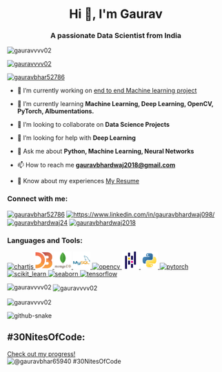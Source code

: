 <h1 align="center">Hi 👋, I'm Gaurav</h1>
<h3 align="center">A passionate Data Scientist from India</h3>

<p align="left"> <img src="https://komarev.com/ghpvc/?username=gauravvvv02&label=Profile%20views&color=0e75b6&style=flat" alt="gauravvvv02" /> </p>

<p align="left"> <a href="https://github.com/ryo-ma/github-profile-trophy"><img src="https://github-profile-trophy.vercel.app/?username=gauravvvv02" alt="gauravvvv02" /></a> </p>

<p align="left"> <a href="https://twitter.com/gauravbhar52786" target="blank"><img src="https://img.shields.io/twitter/follow/gauravbhar52786?logo=twitter&style=for-the-badge" alt="gauravbhar52786" /></a> </p>

- 🔭 I’m currently working on [end to end Machine learning project](https://github.com/GAURAVVVV02/ML-Projects)

- 🌱 I’m currently learning **Machine Learning, Deep Learning, OpenCV, PyTorch, Albumentations.**

- 👯 I’m looking to collaborate on **Data Science Projects**

- 🤝 I’m looking for help with **Deep Learning**

- 💬 Ask me about **Python, Machine Learning, Neural Networks**

- 📫 How to reach me **gauravbhardwaj2018@gmail.com**

- 📄 Know about my experiences [My Resume](https://drive.google.com/file/d/1y_Eee0N8Zjg-Njj6tE5U7gCdIEHUg1Sr/view?usp=sharing)

<h3 align="left">Connect with me:</h3>
<p align="left">
<a href="https://twitter.com/gauravbhar52786" target="blank"><img align="center" src="https://raw.githubusercontent.com/rahuldkjain/github-profile-readme-generator/master/src/images/icons/Social/twitter.svg" alt="gauravbhar52786" height="30" width="40" /></a>
<a href="https://linkedin.com/in/https://www.linkedin.com/in/gauravbhardwaj098/" target="blank"><img align="center" src="https://raw.githubusercontent.com/rahuldkjain/github-profile-readme-generator/master/src/images/icons/Social/linked-in-alt.svg" alt="https://www.linkedin.com/in/gauravbhardwaj098/" height="30" width="40" /></a>
<a href="https://www.hackerrank.com/gauravbhardwaj24" target="blank"><img align="center" src="https://raw.githubusercontent.com/rahuldkjain/github-profile-readme-generator/master/src/images/icons/Social/hackerrank.svg" alt="gauravbhardwaj24" height="30" width="40" /></a>
<a href="https://www.leetcode.com/gauravbhardwaj2018" target="blank"><img align="center" src="https://raw.githubusercontent.com/rahuldkjain/github-profile-readme-generator/master/src/images/icons/Social/leet-code.svg" alt="gauravbhardwaj2018" height="30" width="40" /></a>
</p>

<h3 align="left">Languages and Tools:</h3>
<p align="left"> <a href="https://www.chartjs.org" target="_blank" rel="noreferrer"> <img src="https://www.chartjs.org/media/logo-title.svg" alt="chartjs" width="40" height="40"/> </a> <a href="https://d3js.org/" target="_blank" rel="noreferrer"> <img src="https://raw.githubusercontent.com/devicons/devicon/master/icons/d3js/d3js-original.svg" alt="d3js" width="40" height="40"/> </a> <a href="https://www.mongodb.com/" target="_blank" rel="noreferrer"> <img src="https://raw.githubusercontent.com/devicons/devicon/master/icons/mongodb/mongodb-original-wordmark.svg" alt="mongodb" width="40" height="40"/> </a> <a href="https://www.mysql.com/" target="_blank" rel="noreferrer"> <img src="https://raw.githubusercontent.com/devicons/devicon/master/icons/mysql/mysql-original-wordmark.svg" alt="mysql" width="40" height="40"/> </a> <a href="https://opencv.org/" target="_blank" rel="noreferrer"> <img src="https://www.vectorlogo.zone/logos/opencv/opencv-icon.svg" alt="opencv" width="40" height="40"/> </a> <a href="https://pandas.pydata.org/" target="_blank" rel="noreferrer"> <img src="https://raw.githubusercontent.com/devicons/devicon/2ae2a900d2f041da66e950e4d48052658d850630/icons/pandas/pandas-original.svg" alt="pandas" width="40" height="40"/> </a> <a href="https://www.python.org" target="_blank" rel="noreferrer"> <img src="https://raw.githubusercontent.com/devicons/devicon/master/icons/python/python-original.svg" alt="python" width="40" height="40"/> </a> <a href="https://pytorch.org/" target="_blank" rel="noreferrer"> <img src="https://www.vectorlogo.zone/logos/pytorch/pytorch-icon.svg" alt="pytorch" width="40" height="40"/> </a> <a href="https://scikit-learn.org/" target="_blank" rel="noreferrer"> <img src="https://upload.wikimedia.org/wikipedia/commons/0/05/Scikit_learn_logo_small.svg" alt="scikit_learn" width="40" height="40"/> </a> <a href="https://seaborn.pydata.org/" target="_blank" rel="noreferrer"> <img src="https://seaborn.pydata.org/_images/logo-mark-lightbg.svg" alt="seaborn" width="40" height="40"/> </a> <a href="https://www.tensorflow.org" target="_blank" rel="noreferrer"> <img src="https://www.vectorlogo.zone/logos/tensorflow/tensorflow-icon.svg" alt="tensorflow" width="40" height="40"/> </a> </p>

<p><img align="left" src="https://github-readme-stats.vercel.app/api/top-langs?username=gauravvvv02&show_icons=true&locale=en&layout=compact" alt="gauravvvv02" /></p>

<p>&nbsp;<img align="center" src="https://github-readme-stats.vercel.app/api?username=gauravvvv02&show_icons=true&locale=en" alt="gauravvvv02" /></p>

<p><img align="center" src="https://github-readme-streak-stats.herokuapp.com/?user=gauravvvv02&" alt="gauravvvv02" /></p>

<picture>
  <source media="(prefers-color-scheme: dark)" srcset="https://raw.githubusercontent.com/gauravvvv02/gauravvvv02/output/github-snake-dark.svg" />
  <source media="(prefers-color-scheme: light)" srcset="https://raw.githubusercontent.com/gauravvvv02/gauravvvv02/output/github-snake.svg" />
  <img alt="github-snake" src="https://raw.githubusercontent.com/tobiasmeyhoefer/tobiasmeyhoefer/output/github-snake.svg" />
</picture>

## #30NitesOfCode:
  [Check out my progress!](https://www.codedex.io/@gauravbhar65940/30-nites-of-code)  
  ![@gauravbhar65940 #30NitesOfCode](https://www.codedex.io/api/petStatus?user=gauravbhar65940)
